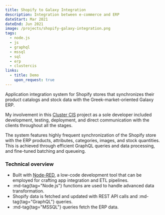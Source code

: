 ```yaml
---
title: Shopify to Galaxy Integration
description: Ιntegration between e-commerce and ERP
dateStart: Mar 2021
dateEnd: Jun 2021
image: /projects/shopify-galaxy-integration.png
tags:
  - node.js
  - js
  - graphql
  - mssql
  - sql
  - erp
  - clustercis
links:
  - title: Demo
    upon_request: true
---
```


Application integration system for Shopify stores that synchronizes their product
catalogs and stock data with the Greek-market-oriented Galaxy ERP.

<!--more-->

My involvement in this [Cluster CIS](https://cluster.gr) project as a sole
developer included development, testing, deployment, and direct communication with
the clients throughout all the stages.

The system features highly frequent synchronization of the Shopify store with
the ERP products, attributes, categories, images, and stock quantities. This is
achieved through efficient GraphQL queries and data processing, and fine-tuned
batching and queueing.

### Technical overview

* Built with [Node-RED](https://nodered.org), a low-code development tool that
can be employed for crafting app integration and ETL pipelines.
* :md-tag{tag="Node.js"} functions are used to handle advanced data
transformation.
* Shopify data is fetched and updated with REST API calls and
:md-tag{tag="GraphQL"} queries.
* :md-tag{tag="MSSQL"} queries fetch the ERP data.
